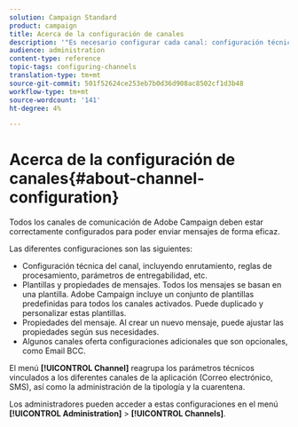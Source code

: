 ```yaml
---
solution: Campaign Standard
product: campaign
title: Acerca de la configuración de canales
description: '"Es necesario configurar cada canal: configuración técnica, propiedades de mensajes y plantillas".'
audience: administration
content-type: reference
topic-tags: configuring-channels
translation-type: tm+mt
source-git-commit: 501f52624ce253eb7b0d36d908ac8502cf1d3b48
workflow-type: tm+mt
source-wordcount: '141'
ht-degree: 4%

---
```



# Acerca de la configuración de canales{#about-channel-configuration}

Todos los canales de comunicación de Adobe Campaign deben estar correctamente configurados para poder enviar mensajes de forma eficaz.

Las diferentes configuraciones son las siguientes:

* Configuración técnica del canal, incluyendo enrutamiento, reglas de procesamiento, parámetros de entregabilidad, etc.
* Plantillas y propiedades de mensajes. Todos los mensajes se basan en una plantilla. Adobe Campaign incluye un conjunto de plantillas predefinidas para todos los canales activados. Puede duplicado y personalizar estas plantillas.
* Propiedades del mensaje. Al crear un nuevo mensaje, puede ajustar las propiedades según sus necesidades.
* Algunos canales oferta configuraciones adicionales que son opcionales, como Email BCC.

El menú **[!UICONTROL Channel]** reagrupa los parámetros técnicos vinculados a los diferentes canales de la aplicación (Correo electrónico, SMS), así como la administración de la tipología y la cuarentena.

Los administradores pueden acceder a estas configuraciones en el menú **[!UICONTROL Administration]** > **[!UICONTROL Channels]**.
